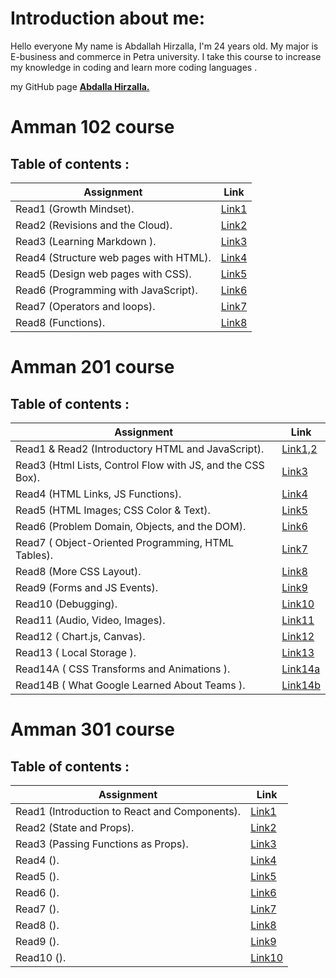 # Introduction about me:
Hello everyone
My name is Abdallah Hirzalla, I'm 24 years old.
My major is E-business and commerce in Petra university.
I take this course to increase my knowledge in coding and learn more coding languages .


my GitHub page **[Abdalla Hirzalla.](https://github.com/Abdalla-Hirzalla)**



# Amman 102 course
## Table of contents :

Assignment|Link
----------|-----
Read1 (Growth Mindset).  |[Link1](102/read1.md)
Read2 (Revisions and the Cloud).     |[Link2](102/read2.md)
Read3 (Learning Markdown ).|[Link3](102/read3.md)
Read4 (Structure web pages with HTML).| [Link4](102/read4.md)
Read5 (Design web pages with CSS).|[Link5](102/read5.md)
Read6 (Programming with JavaScript).|[Link6](102/read6.md)
Read7 (Operators and loops).|[Link7](102/read7.md)
Read8 (Functions). | [Link8](102/read8.md)


# Amman 201 course

## Table of contents :

Assignment|Link
----------|-----
Read1 & Read2 (Introductory HTML and JavaScript).|[Link1,2](201/read.md)
Read3 (Html Lists, Control Flow with JS, and the CSS Box).|[Link3](201/read2.md)
Read4 (HTML Links, JS Functions).|[Link4](201/read3.md)
Read5 (HTML Images; CSS Color & Text).|[Link5](201/read4.md)
Read6 (Problem Domain, Objects, and the DOM).|[Link6](201/read5.md)
Read7 ( Object-Oriented Programming, HTML Tables).|[Link7](201/read6.md)
Read8 (More CSS Layout).|[Link8](201/read7.md)
Read9 (Forms and JS Events).|[Link9](201/read8.md)
Read10 (Debugging).|[Link10](201/read9.md)
Read11 (Audio, Video, Images).|[Link11](201/read10.md)
Read12 ( Chart.js, Canvas).|[Link12](201/read11.md)
Read13 ( Local Storage ).|[Link13](201/read12.md)
Read14A ( CSS Transforms and Animations ).|[Link14a](201/read14a.md)
Read14B ( What Google Learned About Teams ).|[Link14b](201/read14b.md)



# Amman 301 course

## Table of contents :

Assignment|Link
----------|-----
Read1 (Introduction to React and Components).|[Link1](301/read1.md)
Read2 (State and Props).|[Link2](301/read2.md)
Read3 (Passing Functions as Props).|[Link3](301/read3.md)
Read4 ().|[Link4]()
Read5 ().|[Link5]()
Read6 ().|[Link6]()
Read7 ().|[Link7]()
Read8 ().|[Link8]()
Read9 ().|[Link9]()
Read10 ().|[Link10]()

